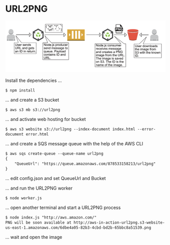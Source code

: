 # URL2PNG

![URL2PNG](./url2png.png?raw=true "URL2PNG")

Install the dependencies ...

```
$ npm install
```

... and create a S3 bucket

```
$ aws s3 mb s3://url2png
```

... and activate web hosting for bucket

```
$ aws s3 website s3://url2png --index-document index.html --error-document error.html
```

... and create a SQS message queue with the help of the AWS CLI

```
$ aws sqs create-queue --queue-name url2png
{
	"QueueUrl": "https://queue.amazonaws.com/878533158213/url2png"
}
```

... edit config.json and set QueueUrl and Bucket

... and run the URL2PNG worker

```
$ node worker.js
```

... open another terminal and start a URL2PNG process

```
$ node index.js "http://aws.amazon.com/"
PNG will be soon available at http://aws-in-action-url2png.s3-website-us-east-1.amazonaws.com/6dbe4a05-82b3-4cbd-bd2b-65bbc8a51539.png
```

... wait and open the image
